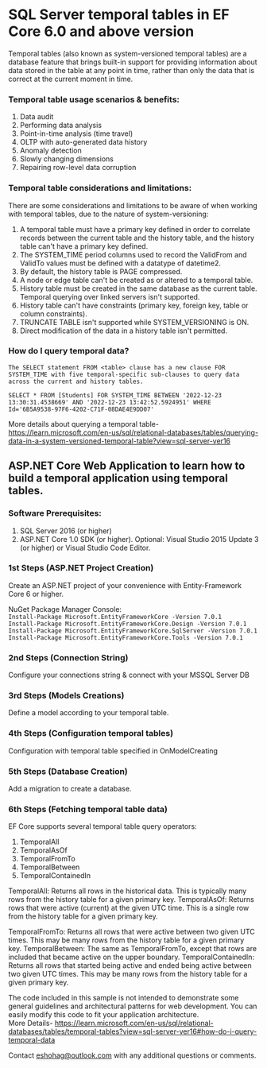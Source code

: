 # SQL Server temporal tables in EF Core 6.0 and above version

Temporal tables (also known as system-versioned temporal tables) are a database feature that brings built-in support for providing information about data stored in the table at any point in time, rather than only the data that is correct at the current moment in time.

### Temporal table usage scenarios & benefits:
1.	Data audit
2.	Performing data analysis
3.	Point-in-time analysis (time travel)
4.	OLTP with auto-generated data history
5.	Anomaly detection
6.	Slowly changing dimensions
7.	Repairing row-level data corruption

### Temporal table considerations and limitations:
There are some considerations and limitations to be aware of when working with temporal tables, due to the nature of system-versioning:

1.	A temporal table must have a primary key defined in order to correlate records between the current table and the history table, and the history table can't have a primary key defined.
2.	The SYSTEM_TIME period columns used to record the ValidFrom and ValidTo values must be defined with a datatype of datetime2.
3.	By default, the history table is PAGE compressed.
4.	A node or edge table can't be created as or altered to a temporal table.
5.	History table must be created in the same database as the current table. Temporal querying over linked servers isn't supported.
6.	History table can't have constraints (primary key, foreign key, table or column constraints).
7.	TRUNCATE TABLE isn't supported while SYSTEM_VERSIONING is ON.
8.	Direct modification of the data in a history table isn't permitted.

### How do I query temporal data?
``The SELECT statement FROM <table> clause has a new clause FOR SYSTEM_TIME with five temporal-specific sub-clauses to query data across the current and history tables.
 ``
 
 ``
 SELECT * FROM [Students]
  FOR SYSTEM_TIME
    BETWEEN '2022-12-23 13:30:31.4538669' AND '2022-12-23 13:42:52.5924951'
	WHERE Id='6B5A9538-97F6-4202-C71F-08DAE4E9DD07'
 ``




More details about querying a temporal table-
https://learn.microsoft.com/en-us/sql/relational-databases/tables/querying-data-in-a-system-versioned-temporal-table?view=sql-server-ver16



## ASP.NET Core Web Application to learn how to build a temporal application using temporal tables.

### Software Prerequisites:
1.	SQL Server 2016 (or higher)
2.	ASP.NET Core 1.0 SDK (or higher). Optional: Visual Studio 2015 Update 3 (or higher) or Visual Studio Code Editor.


### 1st Steps (ASP.NET Project Creation)
Create an ASP.NET project of your convenience with Entity-Framework Core 6 or higher.
 
NuGet Package Manager Console:<br/>
``
  Install-Package Microsoft.EntityFrameworkCore -Version 7.0.1
``
<br/>
``
  Install-Package Microsoft.EntityFrameworkCore.Design -Version 7.0.1
  ``
  <br/>
  ``
  Install-Package Microsoft.EntityFrameworkCore.SqlServer -Version 7.0.1
  ``
  <br/>
  ``
  Install-Package Microsoft.EntityFrameworkCore.Tools -Version 7.0.1
``

### 2nd Steps (Connection String)
Configure your connections string & connect with your MSSQL Server DB
 
 

### 3rd Steps (Models Creations)
Define a model according to your temporal table.
 
### 4th Steps (Configuration temporal tables)
Configuration with temporal table specified in OnModelCreating
 
### 5th Steps (Database Creation)
Add a migration to create a database.

### 6th Steps (Fetching temporal table data)

EF Core supports several temporal table query operators:
1.	TemporalAll
2.	TemporalAsOf
3.	TemporalFromTo
4.	TemporalBetween
5.	TemporalContainedIn

TemporalAll: Returns all rows in the historical data. This is typically many rows from the history table for a given primary key.
TemporalAsOf: Returns rows that were active (current) at the given UTC time. This is a single row from the history table for a given primary key.

TemporalFromTo: Returns all rows that were active between two given UTC times. This may be many rows from the history table for a given primary key.
TemporalBetween: The same as TemporalFromTo, except that rows are included that became active on the upper boundary.
TemporalContainedIn: Returns all rows that started being active and ended being active between two given UTC times. This may be many rows from the history table for a given primary key.


The code included in this sample is not intended to demonstrate some general guidelines and architectural patterns for web development. You can easily modify this code to fit your application architecture. <br/>
More Details- https://learn.microsoft.com/en-us/sql/relational-databases/tables/temporal-tables?view=sql-server-ver16#how-do-i-query-temporal-data

Contact eshohag@outlook.com with any additional questions or comments.
